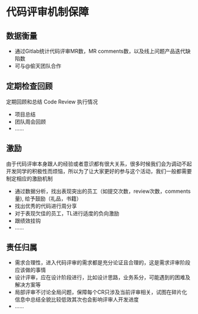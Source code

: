 # 代码评审机制保障

## 数据衡量

+ 通过Gitlab统计代码评审MR数，MR comments数，以及线上问题产品迭代缺陷数
+ 可与@偷天团队合作

## 定期检查回顾

定期回顾和总结 Code Review 执行情况

+ 项目总结
+ 团队周会回顾
+ ......

## 激励

 由于代码评审本身跟人的经验或者意识都有很大关系，很多时候我们会为调动不起开发同学的积极性而烦恼，所以为了让大家更好的参与这个活动，我们一般都需要制定相应的激励机制

+ 通过数据分析，找出表现突出的员工（如提交次数，review次数，comments量), 给予鼓励（礼品，书籍）
+ 找出优秀的代码进行周分享
+ 对于表现欠佳的员工，TL进行适度的负向激励
+ 跟绩效挂钩
+ ......

## 责任归属

+ 需求合理性，进入代码评审的需求都是充分论证且合理的，这是需求评审阶段应该做的事情
+ 设计评审，应在设计阶段进行，比如设计思路，业务系分，可能遇到的困难及解决方案等
+ 局部评审不讨论全局问题，保障每个CR只涉及当前评审相关，试图在碎片化信息中总结全貌比较低效其次也会影响评审人开发进度
+ ......
